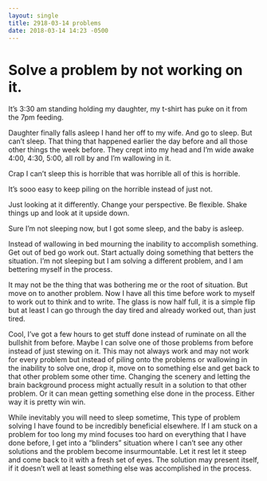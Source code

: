 ```yaml
---
layout: single
title: 2918-03-14 problems 
date: 2018-03-14 14:23 -0500
---
```


# Solve a problem by not working on it.
It’s 3:30 am standing holding my daughter, my t-shirt has puke on it from the 7pm feeding.

Daughter finally falls asleep I hand her off to my wife. And go to sleep. But can’t sleep. That thing that happened earlier the day before and all those other things the week before. They crept into my head and I’m wide awake 4:00, 4:30, 5:00, all roll by and I’m wallowing in it.

Crap I can’t sleep this is horrible that was horrible all of this is horrible.

It’s sooo easy to keep piling on the horrible instead of just not.

Just looking at it differently. Change your perspective. Be flexible. Shake things up and look at it upside down.

Sure I’m not sleeping now, but I got some sleep, and the baby is asleep.

Instead of wallowing in bed mourning the inability to accomplish something. Get out of bed go work out. Start actually doing something that betters the situation. I’m not sleeping but I am solving a different problem, and I am bettering myself in the process.

It may not be the thing that was bothering me or the root of situation. But move on to another problem. Now I have all this time before work to myself to work out to think and to write. The glass is now half full, it is a simple flip but at least I can go through the day tired and already worked out, than just tired.

Cool, I’ve got a few hours to get stuff done instead of ruminate on all the bullshit from before. Maybe I can solve one of those problems from before instead of just stewing on it. This may not always work and may not work for every problem but instead of piling onto the problems or wallowing in the inability to solve one, drop it, move on to something else and get back to that other problem some other time. Changing the scenery and letting the brain background process might actually result in a solution to that other problem. Or it can mean getting something else done in the process. Either way it is pretty win win.

While inevitably you will need to sleep sometime, This type of problem solving I have found to be incredibly beneficial elsewhere. If I am stuck on a problem for too long my mind focuses too hard on everything that I have done before, I get into a “blinders” situation where I can’t see any other solutions and the problem become insurmountable. Let it rest let it steep and come back to it with a fresh set of eyes. The solution may present itself, if it doesn’t well at least something else was accomplished in the process.
